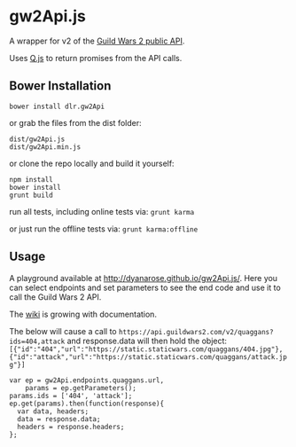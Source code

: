 # gw2Api.js

A wrapper for v2 of the [Guild Wars 2 public API](https://wiki.guildwars2.com/wiki/API:2).

Uses [Q.js](http://documentup.com/kriskowal/q/) to return promises from the API calls.

## Bower Installation
`bower install dlr.gw2Api`

or grab the files from the dist folder:
```
dist/gw2Api.js
dist/gw2Api.min.js
```
or clone the repo locally and build it yourself:
```
npm install
bower install
grunt build
```
run all tests, including online tests via:
`grunt karma`

or just run the offline tests via:
`grunt karma:offline`

## Usage

A playground available at http://dyanarose.github.io/gw2Api.js/. Here you can select endpoints and set parameters to see the end code and use it to call the Guild Wars 2 API.

The [wiki](https://github.com/dyanarose/gw2Api.js/wiki) is growing with documentation.

The below will cause a call to `https://api.guildwars2.com/v2/quaggans?ids=404,attack`
and response.data will then hold the object: `[{"id":"404","url":"https://static.staticwars.com/quaggans/404.jpg"},{"id":"attack","url":"https://static.staticwars.com/quaggans/attack.jpg"}]`
```
var ep = gw2Api.endpoints.quaggans.url,
    params = ep.getParameters();
params.ids = ['404', 'attack'];
ep.get(params).then(function(response){
  var data, headers;
  data = response.data;
  headers = response.headers;
};
```
